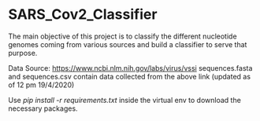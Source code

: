 # SARS_Cov2_Classifier
The main objective of this project is to classify the different nucleotide genomes coming from various sources and build a classifier to serve that purpose.

Data Source: https://www.ncbi.nlm.nih.gov/labs/virus/vssi
sequences.fasta and sequences.csv contain data collected from the above link (updated as of 12 pm 19/4/2020)

Use *pip install -r requirements.txt* inside the virtual env to download the necessary packages.

